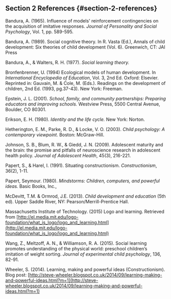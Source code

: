 ## Section 2 References {#section-2-references}

Bandura, A. (1965). Influence of models&#039; reinforcement contingencies on the acquisition of imitative responses. _Journal of Personality and Social Psychology_, Vol. 1, pp. 589-595.

Bandura, A. (1989). Social cognitive theory. In R. Vasta (Ed.), Annals of child development: Six theories of child development (Vol. 6). Greenwich, CT: JAI Press

Bandura, A., &amp; Walters, R. H. (1977). _Social learning theory._

Bronfenbrenner, U. (1994) Ecological models of human development. In _International Encyclopedia of Education_, Vol. 3, 2nd Ed. Oxford: Elsevier. Reprinted in: Gauvain, M. &amp; Cole, M. (Eds.). Readings on the development of children, 2nd Ed. (1993, pg.37-43). New York: Freeman.

Epstein, J. L. (2001). _School, family, and community partnerships: Preparing educators and improving schools._ Westview Press, 5500 Central Avenue, Boulder, CO 80301.

Erikson, E. H. (1980). _Identity and the life cycle._ New York: Norton.

Hetherington, E. M., Parke, R. D., &amp; Locke, V. O. (2003). _Child psychology: A contemporary viewpoint._ Boston: McGraw-Hill.

Johnson, S. B., Blum, R. W., &amp; Giedd, J. N. (2009). Adolescent maturity and the brain: the promise and pitfalls of neuroscience research in adolescent health policy. _Journal of Adolescent Health_, 45(3), 216-221.

Papert, S., &amp; Harel, I. (1991). Situating constructionism. _Constructionism_, 36(2), 1-11.

Papert, Seymour. (1980). _Mindstorms: Children, computers, and powerful ideas._ Basic Books, Inc.,

McDevitt, T.M. &amp; Ormrod, J.E. (2013). _Child development and education_ (5th ed). Upper Saddle River, NY: Pearson/Merrill-Prentice Hall.

Massachusetts Institute of Technology. (2015) Logo and learning. Retrieved from [http://el.media.mit.edu/logo-foundation/what_is_logo/logo_and_learning.html](http://el.media.mit.edu/logo-foundation/what_is_logo/logo_and_learning.html)

Wang, Z., Meltzoff, A. N., &amp; Williamson, R. A. (2015). Social learning promotes understanding of the physical world: preschool children’s imitation of weight sorting. _Journal of experimental child psychology_, 136, 82-91.

Wheeler, S. (2014). Learning, making and powerful ideas (Constructionism). Blog post: [http://steve-wheeler.blogspot.co.uk/2014/09/learning-making-and-powerful-ideas.html?m=1](http://steve-wheeler.blogspot.co.uk/2014/09/learning-making-and-powerful-ideas.html?m=1)